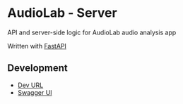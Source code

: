 # AudioLab - Server

API and server-side logic for AudioLab audio analysis app

Written with [FastAPI](https://fastapi.tiangolo.com/)

## Development

- [Dev URL](http://localhost:8000/)
- [Swagger UI](http://localhost:8000/docs)